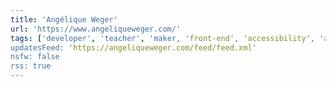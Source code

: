 ```yaml
---
title: 'Angélique Weger'
url: 'https://www.angeliqueweger.com/'
tags: ['developer', 'teacher', 'maker, 'front-end', 'accessibility', 'a11y', 'CSS', 'Sass', 'leadership', 'eleventy', '11ty']
updatesFeed: 'https://angeliqueweger.com/feed/feed.xml'
nsfw: false
rss: true
---
```


